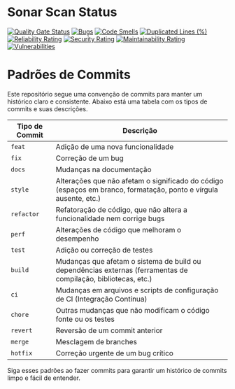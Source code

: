 # Sonar Scan Status
[![Quality Gate Status](https://sonarcloud.io/api/project_badges/measure?project=PedroPereiraGuimaraes_tcc-indoor-tracking-machine-learning&metric=alert_status)](https://sonarcloud.io/summary/new_code?id=PedroPereiraGuimaraes_tcc-indoor-tracking-machine-learning)
[![Bugs](https://sonarcloud.io/api/project_badges/measure?project=PedroPereiraGuimaraes_tcc-indoor-tracking-machine-learning&metric=bugs)](https://sonarcloud.io/summary/new_code?id=PedroPereiraGuimaraes_tcc-indoor-tracking-machine-learning)
[![Code Smells](https://sonarcloud.io/api/project_badges/measure?project=PedroPereiraGuimaraes_tcc-indoor-tracking-machine-learning&metric=code_smells)](https://sonarcloud.io/summary/new_code?id=PedroPereiraGuimaraes_tcc-indoor-tracking-machine-learning)
[![Duplicated Lines (%)](https://sonarcloud.io/api/project_badges/measure?project=PedroPereiraGuimaraes_tcc-indoor-tracking-machine-learning&metric=duplicated_lines_density)](https://sonarcloud.io/summary/new_code?id=PedroPereiraGuimaraes_tcc-indoor-tracking-machine-learning)
[![Reliability Rating](https://sonarcloud.io/api/project_badges/measure?project=PedroPereiraGuimaraes_tcc-indoor-tracking-machine-learning&metric=reliability_rating)](https://sonarcloud.io/summary/new_code?id=PedroPereiraGuimaraes_tcc-indoor-tracking-machine-learning)
[![Security Rating](https://sonarcloud.io/api/project_badges/measure?project=PedroPereiraGuimaraes_tcc-indoor-tracking-machine-learning&metric=security_rating)](https://sonarcloud.io/summary/new_code?id=PedroPereiraGuimaraes_tcc-indoor-tracking-machine-learning)
[![Maintainability Rating](https://sonarcloud.io/api/project_badges/measure?project=PedroPereiraGuimaraes_tcc-indoor-tracking-machine-learning&metric=sqale_rating)](https://sonarcloud.io/summary/new_code?id=PedroPereiraGuimaraes_tcc-indoor-tracking-machine-learning)
[![Vulnerabilities](https://sonarcloud.io/api/project_badges/measure?project=PedroPereiraGuimaraes_tcc-indoor-tracking-machine-learning&metric=vulnerabilities)](https://sonarcloud.io/summary/new_code?id=PedroPereiraGuimaraes_tcc-indoor-tracking-machine-learning)

# Padrões de Commits

Este repositório segue uma convenção de commits para manter um histórico claro e consistente. Abaixo está uma tabela com os tipos de commits e suas descrições.

| Tipo de Commit | Descrição |
| -------------- | --------- |
| `feat`         | Adição de uma nova funcionalidade |
| `fix`          | Correção de um bug |
| `docs`         | Mudanças na documentação |
| `style`        | Alterações que não afetam o significado do código (espaços em branco, formatação, ponto e vírgula ausente, etc.) |
| `refactor`     | Refatoração de código, que não altera a funcionalidade nem corrige bugs |
| `perf`         | Alterações de código que melhoram o desempenho |
| `test`         | Adição ou correção de testes |
| `build`        | Mudanças que afetam o sistema de build ou dependências externas (ferramentas de compilação, bibliotecas, etc.) |
| `ci`           | Mudanças em arquivos e scripts de configuração de CI (Integração Contínua) |
| `chore`        | Outras mudanças que não modificam o código fonte ou os testes |
| `revert`       | Reversão de um commit anterior |
| `merge`        | Mesclagem de branches |
| `hotfix`       | Correção urgente de um bug crítico |

Siga esses padrões ao fazer commits para garantir um histórico de commits limpo e fácil de entender.
